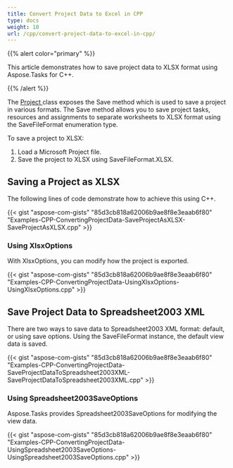 ```yaml
---
title: Convert Project Data to Excel in CPP
type: docs
weight: 10
url: /cpp/convert-project-data-to-excel-in-cpp/
---
```


{{% alert color="primary" %}} 

This article demonstrates how to save project data to XLSX format using Aspose.Tasks for C++.

{{% /alert %}} 

The [Project ](https://apireference.aspose.com/cpp/tasks/class/aspose.tasks.project/)class exposes the Save method which is used to save a project in various formats. The Save method allows you to save project tasks, resources and assignments to separate worksheets to XLSX format using the SaveFileFormat enumeration type.

To save a project to XLSX:

1. Load a Microsoft Project file.
2. Save the project to XLSX using SaveFileFormat.XLSX.
## **Saving a Project as XLSX**
The following lines of code demonstrate how to achieve this using C++.

{{< gist "aspose-com-gists" "85d3cb818a62006b9ae8f8e3eaab6f80" "Examples-CPP-ConvertingProjectData-SaveProjectAsXLSX-SaveProjectAsXLSX.cpp" >}}
### **Using XlsxOptions**
With XlsxOptions, you can modify how the project is exported.

{{< gist "aspose-com-gists" "85d3cb818a62006b9ae8f8e3eaab6f80" "Examples-CPP-ConvertingProjectData-UsingXlsxOptions-UsingXlsxOptions.cpp" >}}
## **Save Project Data to Spreadsheet2003 XML**
There are two ways to save data to Spreadsheet2003 XML format: default, or using save options. Using the SaveFileFormat instance, the default view data is saved.

{{< gist "aspose-com-gists" "85d3cb818a62006b9ae8f8e3eaab6f80" "Examples-CPP-ConvertingProjectData-SaveProjectDataToSpreadsheet2003XML-SaveProjectDataToSpreadsheet2003XML.cpp" >}}


### **Using Spreadsheet2003SaveOptions**
Aspose.Tasks provides Spreadsheet2003SaveOptions for modifying the view data.

{{< gist "aspose-com-gists" "85d3cb818a62006b9ae8f8e3eaab6f80" "Examples-CPP-ConvertingProjectData-UsingSpreadsheet2003SaveOptions-UsingSpreadsheet2003SaveOptions.cpp" >}}
